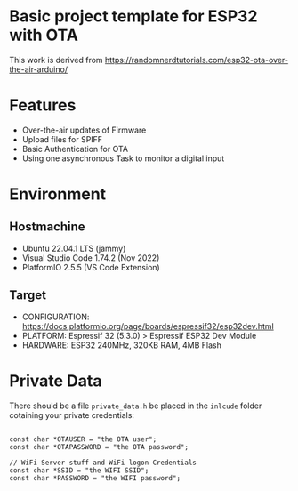 # Basic project template for ESP32 with OTA

This work is derived from https://randomnerdtutorials.com/esp32-ota-over-the-air-arduino/


# Features

- Over-the-air updates of Firmware
- Upload files for SPIFF
- Basic Authentication for OTA
- Using one asynchronous Task to monitor a digital input


# Environment

## Hostmachine

- Ubuntu 22.04.1 LTS  (jammy)
- Visual Studio Code 1.74.2 (Nov 2022)
- PlatformIO 2.5.5 (VS Code Extension)

## Target 

- CONFIGURATION: https://docs.platformio.org/page/boards/espressif32/esp32dev.html
- PLATFORM: Espressif 32 (5.3.0) > Espressif ESP32 Dev Module
- HARDWARE: ESP32 240MHz, 320KB RAM, 4MB Flash

# Private Data

There should be a file `private_data.h` be placed in the `inlcude` folder cotaining your private credentials:

```

const char *OTAUSER = "the OTA user";
const char *OTAPASSWORD = "the OTA password";

// WiFi Server stuff and WiFi logon Credentials
const char *SSID = "the WIFI SSID";
const char *PASSWORD = "the WIFI password";

```